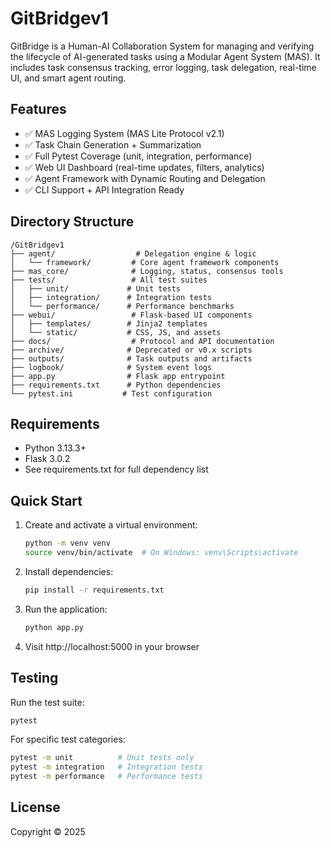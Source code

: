 # GitBridgev1

GitBridge is a Human-AI Collaboration System for managing and verifying the lifecycle of AI-generated tasks using a Modular Agent System (MAS). It includes task consensus tracking, error logging, task delegation, real-time UI, and smart agent routing.

## Features

- ✅ MAS Logging System (MAS Lite Protocol v2.1)
- ✅ Task Chain Generation + Summarization
- ✅ Full Pytest Coverage (unit, integration, performance)
- ✅ Web UI Dashboard (real-time updates, filters, analytics)
- ✅ Agent Framework with Dynamic Routing and Delegation
- ✅ CLI Support + API Integration Ready

## Directory Structure

```
/GitBridgev1
├── agent/                  # Delegation engine & logic
│   └── framework/         # Core agent framework components
├── mas_core/              # Logging, status, consensus tools
├── tests/                 # All test suites
│   ├── unit/             # Unit tests
│   ├── integration/      # Integration tests
│   └── performance/      # Performance benchmarks
├── webui/                 # Flask-based UI components
│   ├── templates/        # Jinja2 templates
│   └── static/           # CSS, JS, and assets
├── docs/                  # Protocol and API documentation
├── archive/              # Deprecated or v0.x scripts
├── outputs/              # Task outputs and artifacts
├── logbook/              # System event logs
├── app.py                # Flask app entrypoint
├── requirements.txt      # Python dependencies
└── pytest.ini           # Test configuration
```

## Requirements

- Python 3.13.3+
- Flask 3.0.2
- See requirements.txt for full dependency list

## Quick Start

1. Create and activate a virtual environment:
   ```bash
   python -m venv venv
   source venv/bin/activate  # On Windows: venv\Scripts\activate
   ```

2. Install dependencies:
   ```bash
   pip install -r requirements.txt
   ```

3. Run the application:
   ```bash
   python app.py
   ```

4. Visit http://localhost:5000 in your browser

## Testing

Run the test suite:
```bash
pytest
```

For specific test categories:
```bash
pytest -m unit          # Unit tests only
pytest -m integration   # Integration tests
pytest -m performance   # Performance tests
```

## License

Copyright © 2025 